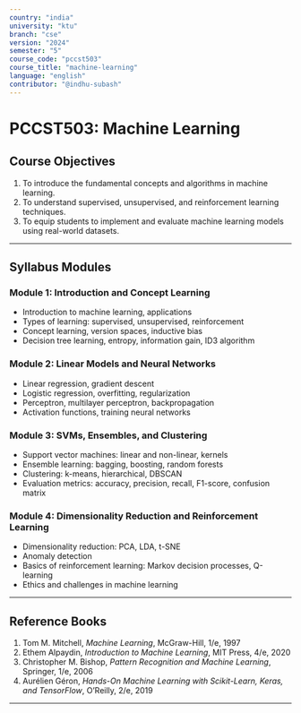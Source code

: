```yaml
---
country: "india"
university: "ktu"
branch: "cse"
version: "2024"
semester: "5"
course_code: "pccst503"
course_title: "machine-learning"
language: "english"
contributor: "@indhu-subash"
---
```


# PCCST503: Machine Learning

## Course Objectives

1. To introduce the fundamental concepts and algorithms in machine learning.  
2. To understand supervised, unsupervised, and reinforcement learning techniques.  
3. To equip students to implement and evaluate machine learning models using real-world datasets.  

---

## Syllabus Modules

### Module 1: Introduction and Concept Learning
- Introduction to machine learning, applications  
- Types of learning: supervised, unsupervised, reinforcement  
- Concept learning, version spaces, inductive bias  
- Decision tree learning, entropy, information gain, ID3 algorithm  

### Module 2: Linear Models and Neural Networks
- Linear regression, gradient descent  
- Logistic regression, overfitting, regularization  
- Perceptron, multilayer perceptron, backpropagation  
- Activation functions, training neural networks  

### Module 3: SVMs, Ensembles, and Clustering
- Support vector machines: linear and non-linear, kernels  
- Ensemble learning: bagging, boosting, random forests  
- Clustering: k-means, hierarchical, DBSCAN  
- Evaluation metrics: accuracy, precision, recall, F1-score, confusion matrix  

### Module 4: Dimensionality Reduction and Reinforcement Learning
- Dimensionality reduction: PCA, LDA, t-SNE  
- Anomaly detection  
- Basics of reinforcement learning: Markov decision processes, Q-learning  
- Ethics and challenges in machine learning  

---

## Reference Books

1. Tom M. Mitchell, *Machine Learning*, McGraw-Hill, 1/e, 1997  
2. Ethem Alpaydin, *Introduction to Machine Learning*, MIT Press, 4/e, 2020  
3. Christopher M. Bishop, *Pattern Recognition and Machine Learning*, Springer, 1/e, 2006  
4. Aurélien Géron, *Hands-On Machine Learning with Scikit-Learn, Keras, and TensorFlow*, O’Reilly, 2/e, 2019  

---
